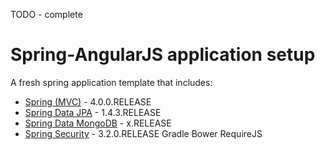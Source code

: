 TODO - complete

# Spring-AngularJS application setup

A fresh spring application template that includes:

- [Spring (MVC)](http://github.com/spring-projects/spring-framework) - 4.0.0.RELEASE
- [Spring Data JPA](http://github.com/spring-projects/spring-data-jpa) - 1.4.3.RELEASE
- [Spring Data MongoDB](http://github.com/spring-projects/spring-data-mongodb) - x.RELEASE
- [Spring Security](http://github.com/spring-projects/spring-security) - 3.2.0.RELEASE
Gradle
Bower
RequireJS
